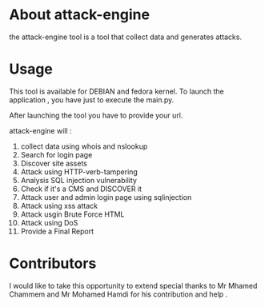 # About attack-engine
the attack-engine tool is a tool that collect data and generates attacks.


# Usage
This tool is available for DEBIAN and fedora kernel. To launch the application , you have just to execute the main.py.

After launching the tool you have  to provide your url.

attack-engine will :

1. collect data using whois and nslookup
2. Search for login page
3. Discover site assets
4. Attack using HTTP-verb-tampering 
5. Analysis SQL injection vulnerability  
6. Check if it's a CMS and DISCOVER it
7. Attack user and admin login page using sqlinjection
8. Attack using xss attack
9. Attack usgin Brute Force HTML 
10. Attack using DoS
11. Provide a Final Report



# Contributors

I would like to take this opportunity to extend special thanks to  Mr Mhamed Chammem and Mr Mohamed Hamdi for his contribution and help .
